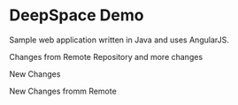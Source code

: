 # DeepSpace Demo

Sample web application written in Java and uses AngularJS.

Changes from Remote Repository and more changes

New Changes

New Changes fromm Remote
